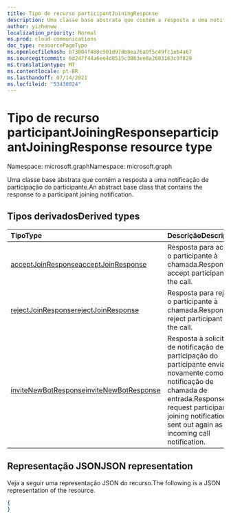 ```yaml
---
title: Tipo de recurso participantJoiningResponse
description: Uma classe base abstrata que contém a resposta a uma notificação de participação do participante.
author: yizhenww
localization_priority: Normal
ms.prod: cloud-communications
doc_type: resourcePageType
ms.openlocfilehash: b73804f480c501d978b8ea76a9f5c49fc1eb4a67
ms.sourcegitcommit: 6d247f44a6ee4d8515c3863ee8a2683163c9f829
ms.translationtype: MT
ms.contentlocale: pt-BR
ms.lasthandoff: 07/14/2021
ms.locfileid: "53430824"
---
```

# <a name="participantjoiningresponse-resource-type"></a><span data-ttu-id="f0732-103">Tipo de recurso participantJoiningResponse</span><span class="sxs-lookup"><span data-stu-id="f0732-103">participantJoiningResponse resource type</span></span>

<span data-ttu-id="f0732-104">Namespace: microsoft.graph</span><span class="sxs-lookup"><span data-stu-id="f0732-104">Namespace: microsoft.graph</span></span>

<span data-ttu-id="f0732-105">Uma classe base abstrata que contém a resposta a uma notificação de participação do participante.</span><span class="sxs-lookup"><span data-stu-id="f0732-105">An abstract base class that contains the response to a participant joining notification.</span></span>

## <a name="derived-types"></a><span data-ttu-id="f0732-106">Tipos derivados</span><span class="sxs-lookup"><span data-stu-id="f0732-106">Derived types</span></span>

| <span data-ttu-id="f0732-107">Tipo</span><span class="sxs-lookup"><span data-stu-id="f0732-107">Type</span></span>                                                   | <span data-ttu-id="f0732-108">Descrição</span><span class="sxs-lookup"><span data-stu-id="f0732-108">Description</span></span>                                                                                          |
| :----------------------------------------------------- | :--------------------------------------------------------------------                                |
| [<span data-ttu-id="f0732-109">acceptJoinResponse</span><span class="sxs-lookup"><span data-stu-id="f0732-109">acceptJoinResponse</span></span>](./acceptjoinresponse.md)          | <span data-ttu-id="f0732-110">Resposta para aceitar o participante à chamada.</span><span class="sxs-lookup"><span data-stu-id="f0732-110">Response to accept participant to the call.</span></span>                                                           |
| [<span data-ttu-id="f0732-111">rejectJoinResponse</span><span class="sxs-lookup"><span data-stu-id="f0732-111">rejectJoinResponse</span></span>](./rejectjoinresponse.md)          | <span data-ttu-id="f0732-112">Resposta para rejeitar o participante à chamada.</span><span class="sxs-lookup"><span data-stu-id="f0732-112">Response to reject participant to the call.</span></span>                                                           |
| [<span data-ttu-id="f0732-113">inviteNewBotResponse</span><span class="sxs-lookup"><span data-stu-id="f0732-113">inviteNewBotResponse</span></span>](./invitenewbotresponse.md)      | <span data-ttu-id="f0732-114">Resposta à solicitação de notificação de participação do participante enviada novamente como uma notificação de chamada de entrada.</span><span class="sxs-lookup"><span data-stu-id="f0732-114">Response to request participant joining notification sent out again as an incoming call notification.</span></span> |

## <a name="json-representation"></a><span data-ttu-id="f0732-115">Representação JSON</span><span class="sxs-lookup"><span data-stu-id="f0732-115">JSON representation</span></span>

<span data-ttu-id="f0732-116">Veja a seguir uma representação JSON do recurso.</span><span class="sxs-lookup"><span data-stu-id="f0732-116">The following is a JSON representation of the resource.</span></span>

<!-- {
  "blockType": "resource",
  "optionalProperties": [],
  "abstract": true,
  "@odata.type": "microsoft.graph.participantJoiningResponse"
}-->
```json
{
}
```

<!-- uuid: 8fcb5dbc-d5aa-4681-8e31-b001d5168d79
2015-10-25 14:57:30 UTC -->
<!--
{
  "type": "#page.annotation",
  "description": "participantJoiningResponse resource",
  "keywords": "",
  "section": "documentation",
  "tocPath": "",
  "suppressions": []
}
-->
